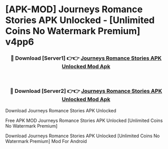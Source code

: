# [APK-MOD] Journeys  Romance Stories APK Unlocked - [Unlimited Coins No Watermark Premium] v4pp6



<div align="center">
<h3>🔴 Download [Server1] 👉👉 <a href="https://momento.my/?title=Journeys__Romance_Stories_APK_Unlocked">Journeys  Romance Stories APK Unlocked Mod Apk</a></h3><br>

<h3>🔴 Download [Server2] 👉👉 <a href="https://momento.my/?title=Journeys__Romance_Stories_APK_Unlocked">Journeys  Romance Stories APK Unlocked Mod Apk</a></h3>
</div>



Download Journeys  Romance Stories APK Unlocked 

Free APK MOD Journeys  Romance Stories APK Unlocked [Unlimited Coins No Watermark Premium]

Download Journeys  Romance Stories APK Unlocked [Unlimited Coins No Watermark Premium] Mod For Android
